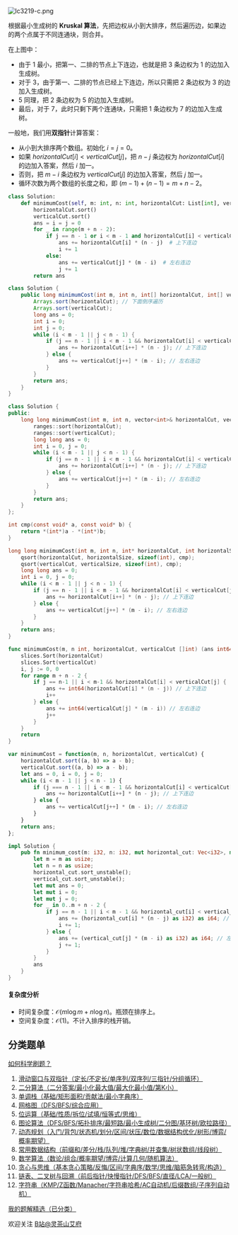 ![lc3219-c.png](https://pic.leetcode.cn/1734769130-IchLwc-lc3219-c.png)

根据最小生成树的 **Kruskal 算法**，先把边权从小到大排序，然后遍历边，如果边的两个点属于不同连通块，则合并。

在上图中：

- 由于 $1$ 最小，把第一、二排的节点上下连边，也就是把 $3$ 条边权为 $1$ 的边加入生成树。
- 对于 $3$，由于第一、二排的节点已经上下连边，所以只需把 $2$ 条边权为 $3$ 的边加入生成树。
- $5$ 同理，把 $2$ 条边权为 $5$ 的边加入生成树。
- 最后，对于 $7$，此时只剩下两个连通块，只需把 $1$ 条边权为 $7$ 的边加入生成树。

一般地，我们用**双指针**计算答案：

- 从小到大排序两个数组。初始化 $i=j=0$。
- 如果 $\textit{horizontalCut}[i] < \textit{verticalCut}[j]$，把 $n-j$ 条边权为 $\textit{horizontalCut}[i]$ 的边加入答案，然后 $i$ 加一。
- 否则，把 $m-i$ 条边权为 $\textit{verticalCut}[j]$ 的边加入答案，然后 $j$ 加一。
- 循环次数为两个数组的长度之和，即 $(m-1)+(n-1)=m+n-2$。

```py [sol-Python3]
class Solution:
    def minimumCost(self, m: int, n: int, horizontalCut: List[int], verticalCut: List[int]) -> int:
        horizontalCut.sort()
        verticalCut.sort()
        ans = i = j = 0
        for _ in range(m + n - 2):
            if j == n - 1 or i < m - 1 and horizontalCut[i] < verticalCut[j]:
                ans += horizontalCut[i] * (n - j)  # 上下连边
                i += 1
            else:
                ans += verticalCut[j] * (m - i)  # 左右连边
                j += 1
        return ans
```

```java [sol-Java]
class Solution {
    public long minimumCost(int m, int n, int[] horizontalCut, int[] verticalCut) {
        Arrays.sort(horizontalCut); // 下面倒序遍历
        Arrays.sort(verticalCut);
        long ans = 0;
        int i = 0;
        int j = 0;
        while (i < m - 1 || j < n - 1) {
            if (j == n - 1 || i < m - 1 && horizontalCut[i] < verticalCut[j]) {
                ans += horizontalCut[i++] * (n - j); // 上下连边
            } else {
                ans += verticalCut[j++] * (m - i); // 左右连边
            }
        }
        return ans;
    }
}
```

```cpp [sol-C++]
class Solution {
public:
    long long minimumCost(int m, int n, vector<int>& horizontalCut, vector<int>& verticalCut) {
        ranges::sort(horizontalCut);
        ranges::sort(verticalCut);
        long long ans = 0;
        int i = 0, j = 0;
        while (i < m - 1 || j < n - 1) {
            if (j == n - 1 || i < m - 1 && horizontalCut[i] < verticalCut[j]) {
                ans += horizontalCut[i++] * (n - j); // 上下连边
            } else {
                ans += verticalCut[j++] * (m - i); // 左右连边
            }
        }
        return ans;
    }
};
```

```c [sol-C]
int cmp(const void* a, const void* b) {
    return *(int*)a - *(int*)b;
}

long long minimumCost(int m, int n, int* horizontalCut, int horizontalSize, int* verticalCut, int verticalSize) {
    qsort(horizontalCut, horizontalSize, sizeof(int), cmp);
    qsort(verticalCut, verticalSize, sizeof(int), cmp);
    long long ans = 0;
    int i = 0, j = 0;
    while (i < m - 1 || j < n - 1) {
        if (j == n - 1 || i < m - 1 && horizontalCut[i] < verticalCut[j]) {
            ans += horizontalCut[i++] * (n - j); // 上下连边
        } else {
            ans += verticalCut[j++] * (m - i); // 左右连边
        }
    }
    return ans;
}
```

```go [sol-Go]
func minimumCost(m, n int, horizontalCut, verticalCut []int) (ans int64) {
	slices.Sort(horizontalCut)
	slices.Sort(verticalCut)
	i, j := 0, 0
	for range m + n - 2 {
		if j == n-1 || i < m-1 && horizontalCut[i] < verticalCut[j] {
			ans += int64(horizontalCut[i] * (n - j)) // 上下连边
			i++
		} else {
			ans += int64(verticalCut[j] * (m - i)) // 左右连边
			j++
		}
	}
	return
}
```

```js [sol-JavaScript]
var minimumCost = function(m, n, horizontalCut, verticalCut) {
    horizontalCut.sort((a, b) => a - b);
    verticalCut.sort((a, b) => a - b);
    let ans = 0, i = 0, j = 0;
    while (i < m - 1 || j < n - 1) {
        if (j === n - 1 || i < m - 1 && horizontalCut[i] < verticalCut[j]) {
            ans += horizontalCut[i++] * (n - j); // 上下连边
        } else {
            ans += verticalCut[j++] * (m - i); // 左右连边
        }
    }
    return ans;
};
```

```rust [sol-Rust]
impl Solution {
    pub fn minimum_cost(m: i32, n: i32, mut horizontal_cut: Vec<i32>, mut vertical_cut: Vec<i32>) -> i64 {
        let m = m as usize;
        let n = n as usize;
        horizontal_cut.sort_unstable();
        vertical_cut.sort_unstable();
        let mut ans = 0;
        let mut i = 0;
        let mut j = 0;
        for _ in 0..m + n - 2 {
            if j == n - 1 || i < m - 1 && horizontal_cut[i] < vertical_cut[j] {
                ans += (horizontal_cut[i] * (n - j) as i32) as i64; // 上下连边
                i += 1;
            } else {
                ans += (vertical_cut[j] * (m - i) as i32) as i64; // 左右连边
                j += 1;
            }
        }
        ans
    }
}
```

#### 复杂度分析

- 时间复杂度：$\mathcal{O}(m\log m + n\log n)$。瓶颈在排序上。
- 空间复杂度：$\mathcal{O}(1)$。不计入排序的栈开销。

## 分类题单

[如何科学刷题？](https://leetcode.cn/circle/discuss/RvFUtj/)

1. [滑动窗口与双指针（定长/不定长/单序列/双序列/三指针/分组循环）](https://leetcode.cn/circle/discuss/0viNMK/)
2. [二分算法（二分答案/最小化最大值/最大化最小值/第K小）](https://leetcode.cn/circle/discuss/SqopEo/)
3. [单调栈（基础/矩形面积/贡献法/最小字典序）](https://leetcode.cn/circle/discuss/9oZFK9/)
4. [网格图（DFS/BFS/综合应用）](https://leetcode.cn/circle/discuss/YiXPXW/)
5. [位运算（基础/性质/拆位/试填/恒等式/思维）](https://leetcode.cn/circle/discuss/dHn9Vk/)
6. [图论算法（DFS/BFS/拓扑排序/最短路/最小生成树/二分图/基环树/欧拉路径）](https://leetcode.cn/circle/discuss/01LUak/)
7. [动态规划（入门/背包/状态机/划分/区间/状压/数位/数据结构优化/树形/博弈/概率期望）](https://leetcode.cn/circle/discuss/tXLS3i/)
8. [常用数据结构（前缀和/差分/栈/队列/堆/字典树/并查集/树状数组/线段树）](https://leetcode.cn/circle/discuss/mOr1u6/)
9. [数学算法（数论/组合/概率期望/博弈/计算几何/随机算法）](https://leetcode.cn/circle/discuss/IYT3ss/)
10. [贪心与思维（基本贪心策略/反悔/区间/字典序/数学/思维/脑筋急转弯/构造）](https://leetcode.cn/circle/discuss/g6KTKL/)
11. [链表、二叉树与回溯（前后指针/快慢指针/DFS/BFS/直径/LCA/一般树）](https://leetcode.cn/circle/discuss/K0n2gO/)
12. [字符串（KMP/Z函数/Manacher/字符串哈希/AC自动机/后缀数组/子序列自动机）](https://leetcode.cn/circle/discuss/SJFwQI/)

[我的题解精选（已分类）](https://github.com/EndlessCheng/codeforces-go/blob/master/leetcode/SOLUTIONS.md)

欢迎关注 [B站@灵茶山艾府](https://space.bilibili.com/206214)
